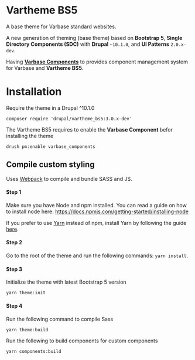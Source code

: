 # Vartheme BS5

A base theme for Varbase standard websites.

A new generation of theming (base theme) based on **Bootstrap 5**, **Single Directory Components (SDC)** with **Drupal** `~10.1.0`, and **UI Patterns** `2.0.x-dev`.

Having **[Varbase Components](https://www.drupal.org/project/varbase_components)** to provides component management system for Varbase and **Vartheme BS5**.

# Installation
Require the theme in a Drupal ^10.1.0
```
composer require 'drupal/vartheme_bs5:3.0.x-dev'
```
The Vartheme BS5 requires to enable the **Varbase Component** befor installing the theme
```
drush pm:enable varbase_components
```

## Compile custom styling
Uses [Webpack](https://webpack.js.org) to compile and
bundle SASS and JS.

#### Step 1

Make sure you have Node and npm installed.
You can read a guide on how to install node here:
https://docs.npmjs.com/getting-started/installing-node

If you prefer to use [Yarn](https://yarnpkg.com) instead of npm, install Yarn by
following the guide [here](https://yarnpkg.com/docs/install).

#### Step 2

Go to the root of the theme and run the following commands: `yarn install`.

#### Step 3
Initialize the theme with latest Bootstrap 5 version

```
yarn theme:init
```

#### Step 4

Run the following command to compile Sass

```
yarn theme:build
```

Run the following to build components for custom components
```
yarn components:build
```
